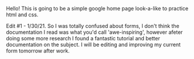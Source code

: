 Hello! This is going to be a simple google home page look-a-like to practice html and css.

Edit #1 - 1/30/21. So I was totally confused about forms, I don't think the documentation I read was what you'd call 'awe-inspiring', however afeter doing some more research I found a fantastic tutorial and better documentation on the subject. I will be editing and improving my current form tomorrow after work.